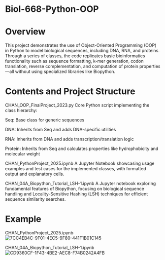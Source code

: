 # Biol-668-Python-OOP

# Overview
This project demonstrates the use of Object-Oriented Programming (OOP) in Python to model biological sequences, including DNA, RNA, and proteins. Through a series of classes, the code replicates basic bioinformatics functionality such as sequence formatting, k-mer generation, codon translation, reverse complementation, and computation of protein properties—all without using specialized libraries like Biopython.

# Contents and Project Structure
CHAN_OOP_FinalProject_2023.py
Core Python script implementing the class hierarchy:

Seq: Base class for generic sequences

DNA: Inherits from Seq and adds DNA-specific utilities

RNA: Inherits from DNA and adds transcription/translation logic

Protein: Inherits from Seq and calculates properties like hydrophobicity and molecular weight

CHAN_PythonProject_2025.ipynb
A Jupyter Notebook showcasing usage examples and test cases for the implemented classes, with formatted output and explanatory cells.

CHAN_04A_Biopython_Tutorial_LSH-1.ipynb
A Jupyter notebook exploring fundamental features of Biopython, focusing on biological sequence handling and Locality-Sensitive Hashing (LSH) techniques for efficient sequence similarity searches.

# Example
CHAN_PythonProject_2025.ipynb
![7CC4EB4C-9F01-4EC5-9F80-441F1B01C145](https://github.com/user-attachments/assets/fcfcce33-5872-4576-ba70-dfd67014337e)

CHAN_04A_Biopython_Tutorial_LSH-1.ipynb
![CD9360CF-1F43-4BE2-AEC8-F74B0242A4FB](https://github.com/user-attachments/assets/86bcdffd-420a-40bb-8253-ac81ba2c079e)
